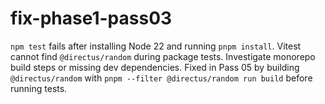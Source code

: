 # fix-phase1-pass03
`npm test` fails after installing Node 22 and running `pnpm install`.
Vitest cannot find `@directus/random` during package tests.
Investigate monorepo build steps or missing dev dependencies.
Fixed in Pass 05 by building `@directus/random` with `pnpm --filter @directus/random run build` before running tests.
